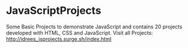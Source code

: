 # JavaScriptProjects
 Some Basic Projects to demonstrate JavaScript and contains 20 projects developed with HTML, CSS and JavaScript.
 Visit all Projects:
 http://idrees_jsprojects.surge.sh/index.html
